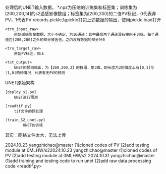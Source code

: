 <data>
	<trn_input_proc>
		处理后的UNET输入数据，
		*.npz为压缩的训练集和标签集；训练集为[200,200,14]的s2遥感影像数组；标签集为[200,200]的二值PV标记，0代表非PV，1代表PV
  		records.pickle为pickle打包上述数据的输出，使用pickle.load打开
		
 	<trn_input_raw>
		原始遥感影像数据，大小不确定，为16通道；其中最后两个通道没有被用于训练，每个通道在[200,200]之外的部分被舍去，之内没有数据的部分补0
  
  	<trn_target_raw>
		原始PV标注，同上
  
   	<tst_output>
		UNET的预测输出，为【200,200,2】的数组，第3维，即长度为2的维度上有[0,1]与[1,0]两种情况，代表有无PV的预测
  
<s2>
	<training>
		UNET原始架构
  
 	[deploy_s2.py]
  		UNET进行预测

  	[readtif.py]
   		tif文件的预处理

   	[train_S2_unet.py]
    		UNET的训练  	

其它：网络文件太大，无法上传


2024.10.23
	yangzhichao@master 
		(1)cloned codes of PV
		(2)add testing module at 0MLHW/s22024.10.23
	yangzhichao@master 
		(1)cloned codes of PV
		(2)add testing module at 0MLHW/s2
2024.10.31
	yangzhichao@master
 		(1)add training and testing code to run unet
   		(2)add raw data processing code <readtif.py>
